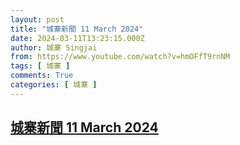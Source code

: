 ```yaml
---
layout: post
title: "城寨新聞 11 March 2024"
date: 2024-03-11T13:23:15.000Z
author: 城寨 Singjai
from: https://www.youtube.com/watch?v=hmOFfT9rnNM
tags: [ 城寨 ]
comments: True
categories: [ 城寨 ]
---
```

<!--1710163395000-->
[城寨新聞 11 March 2024](https://www.youtube.com/watch?v=hmOFfT9rnNM)
------

<div>

</div>
